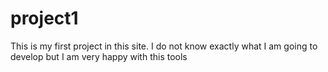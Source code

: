 # project1
This is my first project in this site.
I do not know exactly what I am going to develop but I am very happy with this tools
